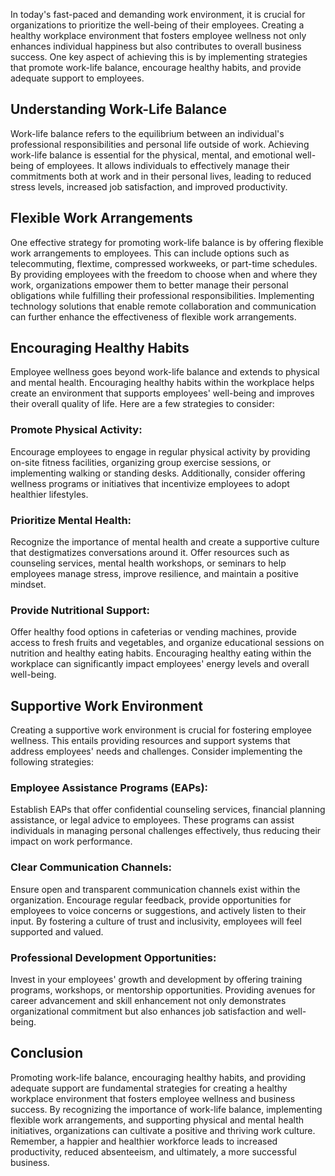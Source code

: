 
In today's fast-paced and demanding work environment, it is crucial for organizations to prioritize the well-being of their employees. Creating a healthy workplace environment that fosters employee wellness not only enhances individual happiness but also contributes to overall business success. One key aspect of achieving this is by implementing strategies that promote work-life balance, encourage healthy habits, and provide adequate support to employees.

## Understanding Work-Life Balance

Work-life balance refers to the equilibrium between an individual's professional responsibilities and personal life outside of work. Achieving work-life balance is essential for the physical, mental, and emotional well-being of employees. It allows individuals to effectively manage their commitments both at work and in their personal lives, leading to reduced stress levels, increased job satisfaction, and improved productivity.

## Flexible Work Arrangements

One effective strategy for promoting work-life balance is by offering flexible work arrangements to employees. This can include options such as telecommuting, flextime, compressed workweeks, or part-time schedules. By providing employees with the freedom to choose when and where they work, organizations empower them to better manage their personal obligations while fulfilling their professional responsibilities. Implementing technology solutions that enable remote collaboration and communication can further enhance the effectiveness of flexible work arrangements.

## Encouraging Healthy Habits

Employee wellness goes beyond work-life balance and extends to physical and mental health. Encouraging healthy habits within the workplace helps create an environment that supports employees' well-being and improves their overall quality of life. Here are a few strategies to consider:

### Promote Physical Activity:

Encourage employees to engage in regular physical activity by providing on-site fitness facilities, organizing group exercise sessions, or implementing walking or standing desks. Additionally, consider offering wellness programs or initiatives that incentivize employees to adopt healthier lifestyles.

### Prioritize Mental Health:

Recognize the importance of mental health and create a supportive culture that destigmatizes conversations around it. Offer resources such as counseling services, mental health workshops, or seminars to help employees manage stress, improve resilience, and maintain a positive mindset.

### Provide Nutritional Support:

Offer healthy food options in cafeterias or vending machines, provide access to fresh fruits and vegetables, and organize educational sessions on nutrition and healthy eating habits. Encouraging healthy eating within the workplace can significantly impact employees' energy levels and overall well-being.

## Supportive Work Environment

Creating a supportive work environment is crucial for fostering employee wellness. This entails providing resources and support systems that address employees' needs and challenges. Consider implementing the following strategies:

### Employee Assistance Programs (EAPs):

Establish EAPs that offer confidential counseling services, financial planning assistance, or legal advice to employees. These programs can assist individuals in managing personal challenges effectively, thus reducing their impact on work performance.

### Clear Communication Channels:

Ensure open and transparent communication channels exist within the organization. Encourage regular feedback, provide opportunities for employees to voice concerns or suggestions, and actively listen to their input. By fostering a culture of trust and inclusivity, employees will feel supported and valued.

### Professional Development Opportunities:

Invest in your employees' growth and development by offering training programs, workshops, or mentorship opportunities. Providing avenues for career advancement and skill enhancement not only demonstrates organizational commitment but also enhances job satisfaction and well-being.

## Conclusion

Promoting work-life balance, encouraging healthy habits, and providing adequate support are fundamental strategies for creating a healthy workplace environment that fosters employee wellness and business success. By recognizing the importance of work-life balance, implementing flexible work arrangements, and supporting physical and mental health initiatives, organizations can cultivate a positive and thriving work culture. Remember, a happier and healthier workforce leads to increased productivity, reduced absenteeism, and ultimately, a more successful business.
